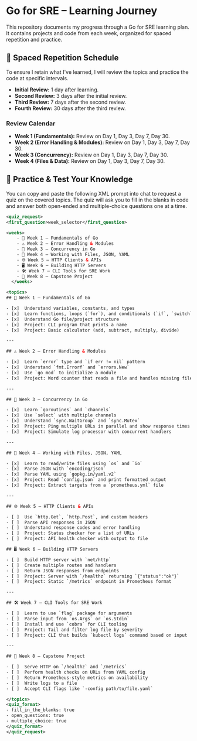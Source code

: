 # Go for SRE – Learning Journey

This repository documents my progress through a Go for SRE learning plan. It contains projects and code from each week, organized for spaced repetition and practice.

## 🧠 Spaced Repetition Schedule

To ensure I retain what I've learned, I will review the topics and practice the code at specific intervals.

  * **Initial Review:** 1 day after learning.
  * **Second Review:** 3 days after the initial review.
  * **Third Review:** 7 days after the second review.
  * **Fourth Review:** 30 days after the third review.

### Review Calendar

  * **Week 1 (Fundamentals):** Review on Day 1, Day 3, Day 7, Day 30.
  * **Week 2 (Error Handling & Modules):** Review on Day 1, Day 3, Day 7, Day 30.
  * **Week 3 (Concurrency):** Review on Day 1, Day 3, Day 7, Day 30.
  * **Week 4 (Files & Data):** Review on Day 1, Day 3, Day 7, Day 30.

## 📝 Practice & Test Your Knowledge

You can copy and paste the following XML prompt into chat to request a quiz on the covered topics. The quiz will ask you to fill in the blanks in code and answer both open-ended and multiple-choice questions one at a time.

```xml
<quiz_request>
<first_question>week_selector</first_question>

<weeks>
    - 📘 Week 1 – Fundamentals of Go
    - ⚠️ Week 2 – Error Handling & Modules
    - 🧵 Week 3 – Concurrency in Go
    - 📂 Week 4 – Working with Files, JSON, YAML
    - 🌐 Week 5 – HTTP Clients & APIs
    - 🖥️ Week 6 – Building HTTP Servers
    - 🛠️ Week 7 – CLI Tools for SRE Work
    - 🚀 Week 8 – Capstone Project
  </weeks>

<topics>
## 📘 Week 1 – Fundamentals of Go

- [x]  Understand variables, constants, and types
- [x]  Learn functions, loops (`for`), and conditionals (`if`, `switch`)
- [x]  Understand Go file/project structure
- [x]  Project: CLI program that prints a name
- [x]  Project: Basic calculator (add, subtract, multiply, divide)

---

## ⚠️ Week 2 – Error Handling & Modules

- [x]  Learn `error` type and `if err != nil` pattern
- [x]  Understand `fmt.Errorf` and `errors.New`
- [x]  Use `go mod` to initialize a module
- [x]  Project: Word counter that reads a file and handles missing file errors

---

## 🧵 Week 3 – Concurrency in Go

- [x]  Learn `goroutines` and `channels`
- [x]  Use `select` with multiple channels
- [x]  Understand `sync.WaitGroup` and `sync.Mutex`
- [x]  Project: Ping multiple URLs in parallel and show response times
- [x]  Project: Simulate log processor with concurrent handlers

---

## 📂 Week 4 – Working with Files, JSON, YAML

- [x]  Learn to read/write files using `os` and `io`
- [x]  Parse JSON with `encoding/json`
- [x]  Parse YAML using `gopkg.in/yaml.v2`
- [x]  Project: Read `config.json` and print formatted output
- [x]  Project: Extract targets from a `prometheus.yml` file

---

## 🌐 Week 5 – HTTP Clients & APIs

- [ ]  Use `http.Get`, `http.Post`, and custom headers
- [ ]  Parse API responses in JSON
- [ ]  Understand response codes and error handling
- [ ]  Project: Status checker for a list of URLs
- [ ]  Project: API health checker with output to file

## 🖥️ Week 6 – Building HTTP Servers

- [ ]  Build HTTP server with `net/http`
- [ ]  Create multiple routes and handlers
- [ ]  Return JSON responses from endpoints
- [ ]  Project: Server with `/healthz` returning `{"status":"ok"}`
- [ ]  Project: Static `/metrics` endpoint in Prometheus format

---

## 🛠️ Week 7 – CLI Tools for SRE Work

- [ ]  Learn to use `flag` package for arguments
- [ ]  Parse input from `os.Args` or `os.Stdin`
- [ ]  Install and use `cobra` for CLI tooling
- [ ]  Project: Tail and filter log file by severity
- [ ]  Project: CLI that builds `kubectl logs` command based on input

---

## 🚀 Week 8 – Capstone Project

- [ ]  Serve HTTP on `/healthz` and `/metrics`
- [ ]  Perform health checks on URLs from YAML config
- [ ]  Return Prometheus-style metrics on availability
- [ ]  Write logs to a file
- [ ]  Accept CLI flags like `-config path/to/file.yaml`

</topics>
<quiz_format>
- fill_in_the_blanks: true
- open_questions: true
- multiple_choice: true
</quiz_format>
</quiz_request>
```
